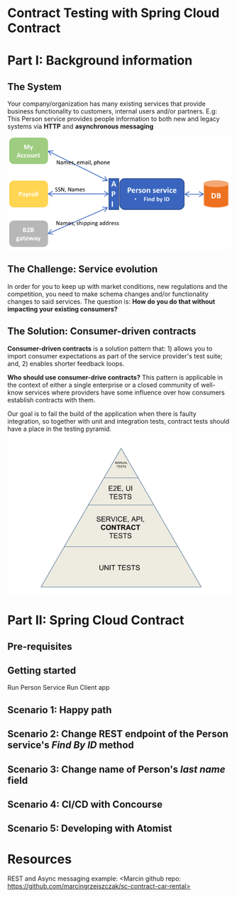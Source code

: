 # Contract Testing with Spring Cloud Contract

# Part I: Background information
## The System
Your company/organization has many existing services that provide business functionality to customers, internal users and/or partners.
E.g: This Person service provides people information to both new and legacy systems via __HTTP__ and __asynchronous messaging__

![The System](TheSystem.png)

## The Challenge: Service evolution
In order for you to keep up with market conditions, new regulations and the competition, you need to make schema changes and/or functionality changes to said services.
The question is: __How do you do that without impacting your existing consumers?__

## The Solution: Consumer-driven contracts
__Consumer-driven contracts__ is a solution pattern that: 1) allows you to import consumer expectations as part of the service provider's test suite; and, 2) enables shorter feedback loops. 

__Who should use consumer-drive contracts?__ This pattern is applicable in the context of either a single enterprise or a closed community of well-know services where providers have some influence over how consumers establish contracts with them.

Our goal is to fail the build of the application when there is faulty integration, so together with unit and integration tests, contract tests should have a place in the testing pyramid.
![Test Pyramid](testing_pyramid.png)

# Part II: Spring Cloud Contract
## Pre-requisites

## Getting started
Run Person Service
Run Client app

## Scenario 1: Happy path

## Scenario 2: Change REST endpoint of the Person service's _Find By ID_ method

## Scenario 3: Change name of Person's _last name_ field

## Scenario 4: CI/CD with Concourse

## Scenario 5: Developing with Atomist

# Resources
REST and Async messaging example: <Marcin github repo: https://github.com/marcingrzejszczak/sc-contract-car-rental>
